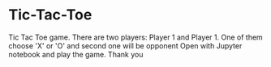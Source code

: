 # Tic-Tac-Toe
Tic Tac Toe game. There are two players: Player 1 and Player 1. One of them choose 'X' or 'O' and second one will be opponent
Open with Jupyter notebook and play the game.
Thank you
